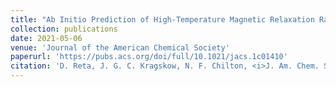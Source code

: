```yaml
---
title: "Ab Initio Prediction of High-Temperature Magnetic Relaxation Rates in Single-Molecule Magnets"
collection: publications
date: 2021-05-06
venue: 'Journal of the American Chemical Society'
paperurl: 'https://pubs.acs.org/doi/full/10.1021/jacs.1c01410'
citation: 'D. Reta, J. G. C. Kragskow, N. F. Chilton, <i>J. Am. Chem. Soc.</i>, 2021, 143, 15, 5943–5950'
---
```

